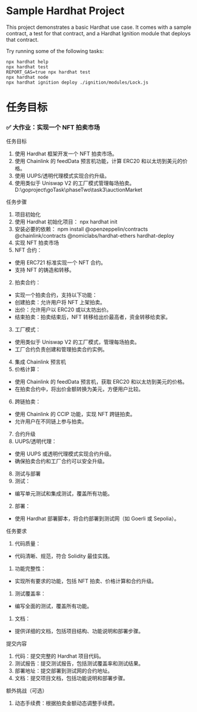 # Sample Hardhat Project

This project demonstrates a basic Hardhat use case. It comes with a sample contract, a test for that contract, and a Hardhat Ignition module that deploys that contract.

Try running some of the following tasks:

```shell
npx hardhat help
npx hardhat test
REPORT_GAS=true npx hardhat test
npx hardhat node
npx hardhat ignition deploy ./ignition/modules/Lock.js
```
# 任务目标
### ✅  大作业：实现一个 NFT 拍卖市场
任务目标
1. 使用 Hardhat 框架开发一个 NFT 拍卖市场。
2. 使用 Chainlink 的 feedData 预言机功能，计算 ERC20 和以太坊到美元的价格。
3. 使用 UUPS/透明代理模式实现合约升级。
4. 使用类似于 Uniswap V2 的工厂模式管理每场拍卖。
D:\goproject\goTask\phaseTwo\task3\auctionMarket

任务步骤
1. 项目初始化
1. 使用 Hardhat 初始化项目：
npx hardhat init
2. 安装必要的依赖：
     npm install @openzeppelin/contracts @chainlink/contracts @nomiclabs/hardhat-ethers hardhat-deploy
2. 实现 NFT 拍卖市场
1. NFT 合约：
  - 使用 ERC721 标准实现一个 NFT 合约。
  - 支持 NFT 的铸造和转移。
2. 拍卖合约：
  - 实现一个拍卖合约，支持以下功能：
  - 创建拍卖：允许用户将 NFT 上架拍卖。
  - 出价：允许用户以 ERC20 或以太坊出价。
  - 结束拍卖：拍卖结束后，NFT 转移给出价最高者，资金转移给卖家。
3. 工厂模式：
  - 使用类似于 Uniswap V2 的工厂模式，管理每场拍卖。
  - 工厂合约负责创建和管理拍卖合约实例。
4. 集成 Chainlink 预言机
5. 价格计算：
  - 使用 Chainlink 的 feedData 预言机，获取 ERC20 和以太坊到美元的价格。
  - 在拍卖合约中，将出价金额转换为美元，方便用户比较。
6. 跨链拍卖：
  - 使用 Chainlink 的 CCIP 功能，实现 NFT 跨链拍卖。
  - 允许用户在不同链上参与拍卖。
7. 合约升级
  1. UUPS/透明代理：
  - 使用 UUPS 或透明代理模式实现合约升级。
  - 确保拍卖合约和工厂合约可以安全升级。
8. 测试与部署
  1. 测试：
  - 编写单元测试和集成测试，覆盖所有功能。
  2. 部署：
  - 使用 Hardhat 部署脚本，将合约部署到测试网（如 Goerli 或 Sepolia）。

任务要求
1. 代码质量：
  - 代码清晰、规范，符合 Solidity 最佳实践。
1. 功能完整性：
  - 实现所有要求的功能，包括 NFT 拍卖、价格计算和合约升级。
1. 测试覆盖率：
  - 编写全面的测试，覆盖所有功能。
1. 文档：
  - 提供详细的文档，包括项目结构、功能说明和部署步骤。

提交内容
1. 代码：提交完整的 Hardhat 项目代码。
2. 测试报告：提交测试报告，包括测试覆盖率和测试结果。
3. 部署地址：提交部署到测试网的合约地址。
4. 文档：提交项目文档，包括功能说明和部署步骤。

额外挑战（可选）
1. 动态手续费：根据拍卖金额动态调整手续费。